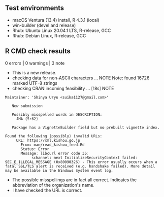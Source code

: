 ## Test environments

* macOS Ventura (13.4) install, R 4.3.1 (local)
* win-builder (devel and release)
* Rhub: Ubuntu Linux 20.04.1 LTS, R-release, GCC
* Rhub: Debian Linux, R-release, GCC

## R CMD check results

0 errors | 0 warnings | 3 note

* This is a new release.
* checking data for non-ASCII characters ... NOTE
  Note: found 16726 marked UTF-8 strings
* checking CRAN incoming feasibility ... [18s] NOTE

```
Maintainer: 'Shinya Uryu <suika1127@gmail.com>'
   
   New submission
   
   Possibly misspelled words in DESCRIPTION:
     JMA (5:62)
   
   Package has a VignetteBuilder field but no prebuilt vignette index.

Found the following (possibly) invalid URLs:
     URL: https://xml.kishou.go.jp
       From: man/read_kishou_feed.Rd
       Status: Error
       Message: libcurl error code 35:
         	schannel: next InitializeSecurityContext failed: SEC_E_ILLEGAL_MESSAGE (0x80090326) - This error usually occurs when a fatal SSL/TLS alert is received (e.g. handshake failed). More detail may be available in the Windows System event log.
```

* The possible misspellings are in fact all correct. Indicates the abbreviation of the organization's name.
* I have checked the URL is correct.
